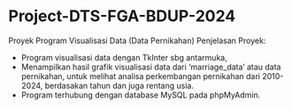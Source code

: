 # Project-DTS-FGA-BDUP-2024
Proyek Program Visualisasi Data (Data Pernikahan)
Penjelasan Proyek:
- Program visualisasi data dengan TkInter sbg antarmuka,
- Menampilkan hasil grafik visualisasi data dari ‘marriage_data’ atau data pernikahan, untuk melihat analisa perkembangan 
  pernikahan dari 2010-2024, berdasakan tahun dan juga rentang usia.
- Program terhubung dengan database MySQL pada phpMyAdmin.

